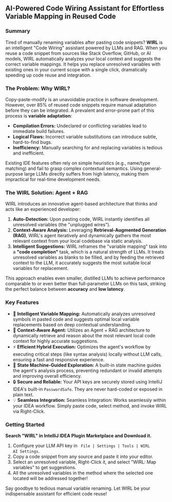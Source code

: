 ## AI-Powered Code Wiring Assistant for Effortless Variable Mapping in Reused Code

### Summary

Tired of manually renaming variables after pasting code snippets? **WIRL** is an intelligent "Code Wiring" assistant powered by LLMs and RAG. When you reuse a code snippet from sources like Stack Overflow, GitHub, or AI models, WIRL automatically analyzes your local context and suggests the correct variable mappings. It helps you replace unresolved variables with existing ones in your current scope with a single click, dramatically speeding up code reuse and integration.

### The Problem: Why WIRL?

Copy-paste-modify is an unavoidable practice in software development. However, over 85% of reused code snippets require manual adaptation before they can be integrated. A prevalent and error-prone part of this process is **variable adaptation**:

*   **Compilation Errors:** Undeclared or conflicting variables lead to immediate build failures.
*   **Logical Flaws:** Incorrect variable substitutions can introduce subtle, hard-to-find bugs.
*   **Inefficiency:** Manually searching for and replacing variables is tedious and inefficient.

Existing IDE features often rely on simple heuristics (e.g., name/type matching) and fail to grasp complex contextual semantics. Using general-purpose large LLMs directly suffers from high latency, making them impractical for real-time development needs.

### The WIRL Solution: Agent + RAG

WIRL introduces an innovative agent-based architecture that thinks and acts like an experienced developer:

1.  **Auto-Detection:** Upon pasting code, WIRL instantly identifies all unresolved variables (the "unplugged wires").
2.  **Context-Aware Analysis:** Leveraging **Retrieval-Augmented Generation (RAG)**, WIRL's agent iteratively and dynamically gathers the most relevant context from your local codebase via static analysis.
3.  **Intelligent Suggestions:** WIRL reframes the "variable mapping" task into a **"code completion"** task, which is a natural strength of LLMs. It treats unresolved variables as blanks to be filled, and by feeding the retrieved context to the LLM, it accurately suggests the most suitable local variables for replacement.

This approach enables even smaller, distilled LLMs to achieve performance comparable to or even better than full-parameter LLMs on this task, striking the perfect balance between **accuracy** and **low latency**.

### Key Features

*   🚀 **Intelligent Variable Mapping:** Automatically analyzes unresolved symbols in pasted code and suggests optimal local variable replacements based on deep contextual understanding.
*   🧠 **Context-Aware Agent:** Utilizes an Agent + RAG architecture to dynamically retrieve and reason about the most relevant local code context for highly accurate suggestions.
*   ⚡ **Efficient Hybrid Execution:** Optimizes the agent's workflow by executing critical steps (like syntax analysis) locally without LLM calls, ensuring a fast and responsive experience.
*   🤖 **State Machine-Guided Exploration:** A built-in state machine guides the agent's analysis process, preventing redundant or invalid attempts and improving overall efficiency.
*   🔒 **Secure and Reliable:** Your API keys are securely stored using IntelliJ IDEA's built-in `PasswordSafe`. They are never hard-coded or exposed in plain text.
*   💡 **Seamless Integration:** Seamless Integration:</strong> Works seamlessly within your IDEA workflow. Simply paste code, select method, and invoke WIRL via Right-Click.

### Getting Started
**Search "WIRL" in IntelliJ IDEA Plugin Marketplace and Download it.**
1. Configure your LLM API key in <code> File | Settings | Tools | WIRL AI Settings</code>.</li>
2. Copy a code snippet from any source and paste it into your editor.</li>
3. Select an unresolved variable, Right-Click it, and select "WIRL: Map variables" to get suggestions.</li>
4. All the unresolved variables in the method where the selected one located will be addressed together!</li>

Say goodbye to tedious manual variable renaming. Let WIRL be your indispensable assistant for efficient code reuse!